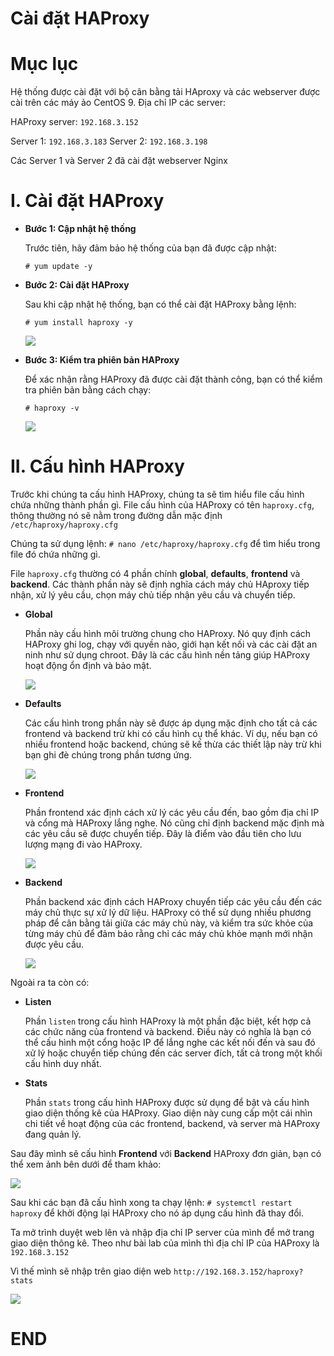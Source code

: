 # Cài đặt HAProxy

# Mục lục


Hệ thống được cài đặt với bộ cân bằng tải HAproxy và các webserver được cài trên các máy ảo CentOS 9. Địa chỉ IP các server:

HAProxy server: ``192.168.3.152``

Server 1: ``192.168.3.183``
Server 2: ``192.168.3.198``

Các Server 1 và Server 2 đã cài đặt webserver Nginx
# I. Cài đặt HAProxy

* **Bước 1: Cập nhật hệ thống**

    Trước tiên, hãy đảm bảo hệ thống của bạn đã được cập nhật:

    ``# yum update -y``

* **Bước 2: Cài đặt HAProxy**

    Sau khi cập nhật hệ thống, bạn có thể cài đặt HAProxy bằng lệnh:

    ``# yum install haproxy -y``

    ![](/thuctap/img/install_HAProxy.png)

* **Bước 3: Kiểm tra phiên bản HAProxy**

    Để xác nhận rằng HAProxy đã được cài đặt thành công, bạn có thể kiểm tra phiên bản bằng cách chạy:

    ``# haproxy -v``

    ![](/thuctap/img/HAProxy_ver.png)

# II. Cấu hình HAProxy

Trước khi chúng ta cấu hình HAProxy, chúng ta sẽ tìm hiểu file cấu hình chứa những thành phần gì. File cấu hình của HAProxy có tên ``haproxy.cfg``, thông thường nó sẽ nằm trong đường dẫn mặc định ``/etc/haproxy/haproxy.cfg``

Chúng ta sử dụng lệnh: ``# nano /etc/haproxy/haproxy.cfg`` để tìm hiểu trong file đó chứa những gì.

File ``haproxy.cfg`` thường có 4 phần chính **global**, **defaults**, **frontend** và **backend**. Các thành phần này sẽ định nghĩa cách máy chủ HAproxy tiếp nhận, xử lý yêu cầu, chọn máy chủ tiếp nhận yêu cầu và chuyển tiếp.

* **Global**

    Phần này cấu hình môi trường chung cho HAProxy. Nó quy định cách HAProxy ghi log, chạy với quyền nào, giới hạn kết nối và các cài đặt an ninh như sử dụng chroot. Đây là các cấu hình nền tảng giúp HAProxy hoạt động ổn định và bảo mật.

    ![](/thuctap/img/HAProxy_Global.png)

* **Defaults**

    Các cấu hình trong phần này sẽ được áp dụng mặc định cho tất cả các frontend và backend trừ khi có cấu hình cụ thể khác. Ví dụ, nếu bạn có nhiều frontend hoặc backend, chúng sẽ kế thừa các thiết lập này trừ khi bạn ghi đè chúng trong phần tương ứng.

    ![](/thuctap/img/HAProxy_Defaults.png)

* **Frontend**

    Phần frontend xác định cách xử lý các yêu cầu đến, bao gồm địa chỉ IP và cổng mà HAProxy lắng nghe. Nó cũng chỉ định backend mặc định mà các yêu cầu sẽ được chuyển tiếp. Đây là điểm vào đầu tiên cho lưu lượng mạng đi vào HAProxy.

    ![](/thuctap/img/HAProxy_Frontend.png)

* **Backend**

    Phần backend xác định cách HAProxy chuyển tiếp các yêu cầu đến các máy chủ thực sự xử lý dữ liệu. HAProxy có thể sử dụng nhiều phương pháp để cân bằng tải giữa các máy chủ này, và kiểm tra sức khỏe của từng máy chủ để đảm bảo rằng chỉ các máy chủ khỏe mạnh mới nhận được yêu cầu.

    ![](/thuctap/img/HAProxy_Backend.png)

Ngoài ra ta còn có:

* **Listen**

    Phần ``listen`` trong cấu hình HAProxy là một phần đặc biệt, kết hợp cả các chức năng của frontend và backend. Điều này có nghĩa là bạn có thể cấu hình một cổng hoặc IP để lắng nghe các kết nối đến và sau đó xử lý hoặc chuyển tiếp chúng đến các server đích, tất cả trong một khối cấu hình duy nhất.

* **Stats**

    Phần ``stats`` trong cấu hình HAProxy được sử dụng để bật và cấu hình giao diện thống kê của HAProxy. Giao diện này cung cấp một cái nhìn chi tiết về hoạt động của các frontend, backend, và server mà HAProxy đang quản lý.


Sau đây mình sẽ cấu hình **Frontend** với **Backend** HAProxy đơn giản, bạn có thể xem ảnh bên dưới để tham khảo:

![](/thuctap/img/HAProxy_conf.png)


Sau khi các bạn đã cấu hình xong ta chạy lệnh: ``# systemctl restart haproxy`` để khởi động lại HAProxy cho nó áp dụng cấu hình đã thay đổi.

Ta mở trình duyệt web lên và nhập địa chỉ IP server của mình để mở trang giao diện thông kê. Theo như bài lab của mình thì địa chỉ IP của HAProxy là ``192.168.3.152`` 

Vì thế mình sẽ nhập trên giao diện web ``http://192.168.3.152/haproxy?stats``

![](/thuctap/img/HAProxy_stats.png)

# END